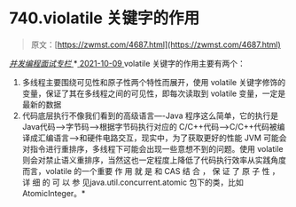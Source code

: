 <!--yml
category: 未分类
date: 0001-01-01 00:00:00
-->

# 740.violatile 关键字的作用

> 原文：[https://zwmst.com/4687.html](https://zwmst.com/4687.html)

   [ *并发编程面试专栏* ](https://zwmst.com/%e5%b9%b6%e5%8f%91%e7%bc%96%e7%a8%8b%e9%9d%a2%e8%af%95%e4%b8%93%e6%a0%8f)*[ <time datetime="2021-10-10T01:14:36+08:00"> 2021-10-09 </time> ](https://zwmst.com/4687.html)  volatile 关键字的作用主要有两个：

1.  多线程主要围绕可见性和原子性两个特性而展开，使用 volatile 关键字修饰的变量，保证了其在多线程之间的可见性，即每次读取到 volatile 变量，一定是最新的数据
2.  代码底层执行不像我们看到的高级语言—-Java 程序这么简单，它的执行是 Java代码–>字节码–>根据字节码执行对应的 C/C++代码–>C/C++代码被编译成汇编语言–>和硬件电路交互，现实中，为了获取更好的性能 JVM 可能会对指令进行重排序，多线程下可能会出现一些意想不到的问题。使用 volatile 则会对禁止语义重排序，当然这也一定程度上降低了代码执行效率从实践角度而言，volatile 的一个重要 作 用 就 是 和 CAS 结 合 ， 保 证 了 原 子 性 ， 详 细 的 可 以 参 见java.util.concurrent.atomic 包下的类，比如 AtomicInteger。*